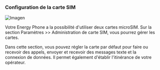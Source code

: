 ### Configuration de la carte SIM

![Imagen](http://static.energysistem.com/images/manuals/42235/561cb1a60b939.jpg)

Votre Energy Phone a la possibilité d'utiliser deux cartes microSIM. Sur la section Paramètres >> Administration de carte SIM, vous pourrez gérer les cartes.

Dans cette section, vous pouvez régler la carte par défaut pour faire ou recevoir des appels, envoyer et recevoir des messages texte et la connexion de données. Il permet également d'établir l'itinérance de votre opérateur.
